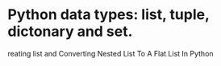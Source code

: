 #  Python data types: list, tuple, dictonary and set.


reating list and Converting Nested List To A Flat List In Python

